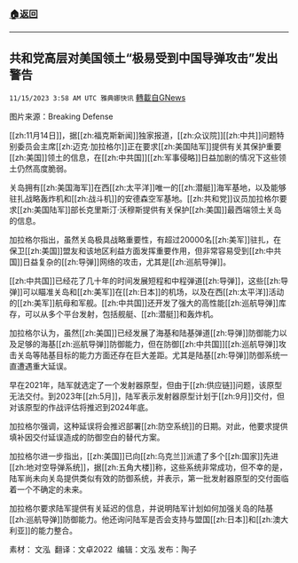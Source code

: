 ###  [:house:返回](README.md)
---


## 共和党高层对美国领土“极易受到中国导弹攻击”发出警告
`11/15/2023 3:58 AM UTC 雅典娜快讯` [轉載自GNews](https://gnews.org/articles/1977705)

图片来源：Breaking Defense 

[[zh:11月14日]]，据[[zh:福克斯新闻]]独家报道，[[zh:众议院]][[zh:中共]]问题特别委员会主席[[zh:迈克·加拉格尔]]正在要求[[zh:美国陆军]]提供有关其保护重要[[zh:美国]]领土的信息，在[[zh:中共国]][[zh:军事侵略]]日益加剧的情况下这些领土仍然高度脆弱。

关岛拥有[[zh:美国海军]]在西[[zh:太平洋]]唯一的[[zh:潜艇]]海军基地，以及能够驻扎战略轰炸机和[[zh:战斗机]]的安德森空军基地。[[zh:共和党]]议员加拉格尔要求[[zh:美国陆军]]部长克里斯汀·沃穆斯提供有关保护[[zh:美国]]最西端领土关岛的信息。

加拉格尔指出，虽然关岛极具战略重要性，有超过20000名[[zh:美军]]驻扎，在保卫[[zh:美国]]盟友和该地区利益方面发挥重要作用，但非常容易受到[[zh:中共国]]日益复杂的[[zh:导弹]]网络的攻击，尤其是[[zh:巡航导弹]]。

[[zh:中共国]]已经花了几十年的时间发展短程和中程弹道[[zh:导弹]]，这些[[zh:导弹]]可以瞄准关岛和[[zh:美军]]在[[zh:日本]]的机场，以及在西[[zh:太平洋]]活动的[[zh:美军]]航母和军舰。[[zh:中共国]]还开发了强大的高性能[[zh:巡航导弹]]库存，可以从多个平台发射，包括舰艇、[[zh:潜艇]]和轰炸机。

加拉格尔认为，虽然[[zh:美国]]已经发展了海基和陆基弹道[[zh:导弹]]防御能力以及足够的海基[[zh:巡航导弹]]防御能力，但在防御[[zh:中共国]][[zh:巡航导弹]]攻击关岛等陆基目标的能力方面还存在巨大差距。尤其是陆基[[zh:导弹]]防御系统一直遭遇重大延误。

早在2021年，陆军就选定了一个发射器原型，但由于[[zh:供应链]]问题，该原型无法交付。到2023年[[zh:5月]]，陆军表示发射器原型计划于[[zh:9月]]交付，但对该原型的作战评估将推迟到2024年底。

加拉格尔强调，这种延误将会推迟部署[[zh:防空系统]]的日期。对此，他要求提供填补因交付延误造成的防御空白的替代方案。

加拉格尔进一步指出，[[zh:美国]]已向[[zh:乌克兰]]派遣了多个[[zh:国家]]先进[[zh:地对空导弹系统]]，据[[zh:五角大楼]]称，这些系统非常成功，但不幸的是，陆军尚未向关岛提供类似有效的防御系统，并表示，第一批发射器原型的交付面临着一个不确定的未来。

加拉格尔要求陆军提供有关延迟的信息，并说明陆军计划如何加强关岛的陆基[[zh:巡航导弹]]防御能力。他还询问陆军是否会支持与盟国[[zh:日本]]和[[zh:澳大利亚]]的能力整合。

素材： 文泓   翻译：文卓2022   编辑：文泓  发布：陶子


